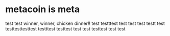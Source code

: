 # metacoin is meta

test
test
winner, winner, chicken dinner!!
test
testttest
test
test
test
testt
test
testtesttesttest
testttest
testtest
test
test
testtest
test
test
